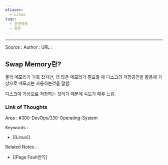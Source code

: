 ```yaml
---
aliases:
  - Linux
tags:
  - 문헌메모
  - 완료
---
```



---


Source :
Author : 
URL :

## Swap Memory란?
물리 메모리가 가득 찼지만, 더 많은 메모리가 필요할 때 디스크의 저장공간을 활용해 가상으로 메모리는 사용하는것을 말함.

디스크에 가상으로 저장하는 것이기 때문에 속도가 매우 느림.

### Link of Thoughts
Area : #300-DevOps/330-Operating-System 

Keywords :
- [[Linux]]

Related Notes : 
- [[Page Fault란?]]